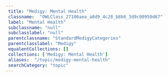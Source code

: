 ```yaml
--- 
 title: "Medigy: Mental Health" 
 classname:  "OWLClass_27106aea_a0d9_4c28_b8b6_3d9c00950d67" 
 label: "Mental Health" 
 subclassname: "null" 
 subclasslabel: "null" 
 parentclassname: "StandardMedigyCategories" 
 parentclasslabel: "Medigy" 
 equalentCollections: [] 
 collections: ['Medigy: Mental Health']
 aliases:  "/topic/medigy-mental-health"  
 searchCategory: "topic" 
---
```

